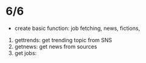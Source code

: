 # 6/6
- create basic function: job fetching, news, fictions, 
1. gettrends: get trending topic from SNS
2. getnews: get news from sources
3. get jobs: 
